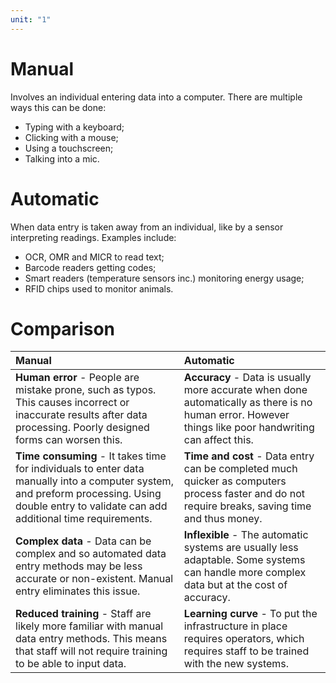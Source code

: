 ```yaml
---
unit: "1"
---
```

# Manual
Involves an individual entering data into a computer. There are multiple ways this can be done:
- Typing with a keyboard;
- Clicking with a mouse;
- Using a touchscreen;
- Talking into a mic.
# Automatic
When data entry is taken away from an individual, like by a sensor interpreting readings. Examples include:
 - OCR, OMR and MICR to read text;
 - Barcode readers getting codes; 
 - Smart readers (temperature sensors inc.) monitoring energy usage;
 - RFID chips used to monitor animals.
# Comparison

| Manual                                                                                                                                                                                         | Automatic                                                                                                                                              |
| :--------------------------------------------------------------------------------------------------------------------------------------------------------------------------------------------- | :----------------------------------------------------------------------------------------------------------------------------------------------------- |
| **Human error** - People are mistake prone, such as typos. This causes incorrect or inaccurate results after data processing. Poorly designed forms can worsen this.                           | **Accuracy** - Data is usually more accurate when done automatically as there is no human error. However things like poor handwriting can affect this. |
| **Time consuming** - It takes time for individuals to enter data manually into a computer system, and preform processing. Using double entry to validate can add additional time requirements. | **Time and cost** - Data entry can be completed much quicker as computers process faster and do not require breaks, saving time and thus money.        |
| **Complex data** - Data can be complex and so automated data entry methods may be less accurate or non-existent. Manual entry eliminates this issue.                                           | **Inflexible** - The automatic systems are usually less adaptable. Some systems can handle more complex data but at the cost of accuracy.              |
| **Reduced training** - Staff are likely more familiar with manual data entry methods. This means that staff will not require training to be able to input data.                                | **Learning curve** - To put the infrastructure in place requires operators, which requires staff to be trained with the new systems.                   |
